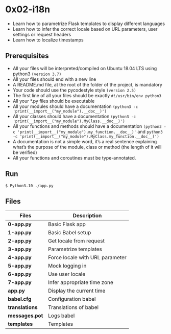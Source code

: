 # 0x02-i18n

- Learn how to parametrize Flask templates to display different languages
- Learn how to infer the correct locale based on URL parameters, user settings or request headers
- Learn how to localize timestamps

## Prerequisites

- All your files will be interpreted/compiled on Ubuntu 18.04 LTS using python3 `(version 3.7)`
- All your files should end with a new line
- A README.md file, at the root of the folder of the project, is mandatory
- Your code should use the pycodestyle style `(version 2.5)`
- The first line of all your files should be exactly `#!/usr/bin/env python3`
- All your \*.py files should be executable
- All your modules should have a documentation `(python3 -c 'print(__import__("my_module").__doc__)')`
- All your classes should have a documentation `(python3 -c 'print(__import__("my_module").MyClass.__doc__)')`
- All your functions and methods should have a documentation `(python3 -c 'print(__import__("my_module").my_function.__doc__)'` and `python3 -c 'print(__import__("my_module").MyClass.my_function.__doc__)')`
- A documentation is not a simple word, it’s a real sentence explaining what’s the purpose of the module, class or method (the length of it will be verified)
- All your functions and coroutines must be type-annotated.

## Run

```
$ Python3.10 ./app.py
```

## Files

| Files            | Description                     |
| ---------------- | ------------------------------- |
| **0-app.py**     | Basic Flask app                 |
| **1-app.py**     | Basic Babel setup               |
| **2-app.py**     | Get locale from request         |
| **3-app.py**     | Parametrize templates           |
| **4-app.py**     | Force locale with URL parameter |
| **5-app.py**     | Mock logging in                 |
| **6-app.py**     | Use user locale                 |
| **7-app.py**     | Infer appropriate time zone     |
| **app.py**       | Display the current time        |
| **babel.cfg**    | Configuration babel             |
| **translations** | Translations of babel           |
| **messages.pot** | Logs babel                      |
| **templates**    | Templates                       |
